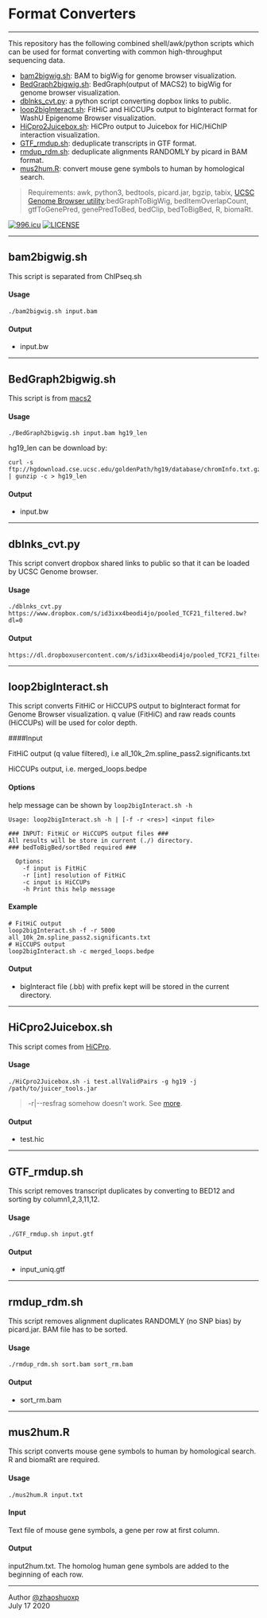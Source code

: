# Format Converters
-----
This repository has the following combined shell/awk/python scripts which can be used for format converting with common high-throughput sequencing data.

 * [bam2bigwig.sh](https://github.com/zhaoshuoxp/Converters#bam2bigwigsh): BAM to bigWig for genome browser visualization.
 * [BedGraph2bigwig.sh](https://github.com/zhaoshuoxp/Converters#bedgraph2bigwigsh): BedGraph(output of MACS2) to bigWig for genome browser visualization.
 * [dblnks_cvt.py](https://github.com/zhaoshuoxp/Converters#dblnks_cvtpy): a python script converting dopbox links to public.
 * [loop2bigInteract.sh](https://github.com/zhaoshuoxp/Converters#loop2biginteractsh): FitHiC and HiCCUPs output to bigInteract format for WashU Epigenome Browser visualization.
 * [HiCpro2Juicebox.sh](https://github.com/zhaoshuoxp/Converters#hicpro2juiceboxsh): HiCPro output to Juicebox for HiC/HiChIP interaction visualization.
 * [GTF_rmdup.sh](https://github.com/zhaoshuoxp/Converters#gtf_rmdupsh): deduplicate transcripts in GTF format.
 * [rmdup_rdm.sh](https://github.com/zhaoshuoxp/Converters#rmdup_rdmsh): deduplicate alignments RANDOMLY by picard in BAM format.
 * [mus2hum.R](https://github.com/zhaoshuoxp/Converters#mus2humr): convert mouse gene symbols to human by homological search.


> Requirements:
> awk, python3, bedtools, picard.jar, bgzip, tabix, [UCSC Genome Browser utility](http://hgdownload.soe.ucsc.edu/admin/exe/):bedGraphToBigWig, bedItemOverlapCount, gtfToGenePred, genePredToBed, bedClip, bedToBigBed, R, biomaRt.

[![996.icu](https://img.shields.io/badge/link-996.icu-red.svg)](https://996.icu) [![LICENSE](https://img.shields.io/badge/license-Anti%20996-blue.svg)](https://github.com/996icu/996.ICU/blob/master/LICENSE)

-----

## bam2bigwig.sh

This script is separated from ChIPseq.sh

#### Usage

    ./bam2bigwig.sh input.bam 

#### Output

* input.bw

  

-----
## BedGraph2bigwig.sh
This script is from [macs2](https://gist.github.com/taoliu/2469050)
#### Usage

    ./BedGraph2bigwig.sh input.bam hg19_len

hg19_len can be download by:

    curl -s ftp://hgdownload.cse.ucsc.edu/goldenPath/hg19/database/chromInfo.txt.gz | gunzip -c > hg19_len

#### Output

* input.bw

  

------
## dblnks_cvt.py
This script convert dropbox shared links to public so that it can be loaded by UCSC Genome browser.
#### Usage

    ./dblnks_cvt.py https://www.dropbox.com/s/id3ixx4beodi4jo/pooled_TCF21_filtered.bw?dl=0

#### Output

    https://dl.dropboxusercontent.com/s/id3ixx4beodi4jo/pooled_TCF21_filtered.bw



----

## loop2bigInteract.sh

This script converts FitHiC or HiCCUPS output to bigInteract format for Genome Browser visualization. q value (FitHiC) and raw reads counts (HiCCUPs) will be used for color depth.

####Input

FitHiC output (q value filtered), i.e all_10k_2m.spline_pass2.significants.txt

HiCCUPs output, i.e. merged_loops.bedpe 

#### Options

help message can be shown by `loop2bigInteract.sh -h`

    Usage: loop2bigInteract.sh -h | [-f -r <res>] <input file>
    
    ### INPUT: FitHiC or HiCCUPS output files ###
    All results will be store in current (./) directory.
    ### bedToBigBed/sortBed required ###
    
      Options:
        -f input is FitHiC
        -r [int] resolution of FitHiC
        -c input is HiCCUPs
        -h Print this help message

#### Example

```shell
# FitHiC output
loop2bigInteract.sh -f -r 5000 all_10k_2m.spline_pass2.significants.txt
# HiCCUPS output
loop2bigInteract.sh -c merged_loops.bedpe 
```

#### Output

* bigInteract file (.bb) with prefix kept will be stored in the current directory.

  

------

## HiCpro2Juicebox.sh

This script comes from [HiCPro](https://github.com/nservant/HiC-Pro/blob/master/bin/utils/hicpro2juicebox.sh).
#### Usage

    ./HiCpro2Juicebox.sh -i test.allValidPairs -g hg19 -j /path/to/juicer_tools.jar
> -r|--resfrag somehow doesn't work. See [more](http://nservant.github.io/HiC-Pro/UTILS.html#hicpro2juicebox-sh).
#### Output

* test.hic

  

-----
## GTF_rmdup.sh
This script removes transcript duplicates by converting to BED12 and sorting by column1,2,3,11,12. 
#### Usage

    ./GTF_rmdup.sh input.gtf

#### Output

* input_uniq.gtf

  

-----
## rmdup_rdm.sh
This script removes alignment duplicates RANDOMLY (no SNP bias) by picard.jar. BAM file has to be sorted.

#### Usage

    ./rmdup_rdm.sh sort.bam sort_rm.bam

#### Output

* sort_rm.bam




-----

## mus2hum.R

This script converts mouse gene symbols to human by homological search. R and biomaRt are required.

#### Usage

    ./mus2hum.R input.txt

#### Input

Text file of mouse gene symbols, a gene per row at first column.

#### Output

input2hum.txt. The homolog human gene symbols are added to the beginning of each row.



-----

Author [@zhaoshuoxp](https://github.com/zhaoshuoxp)  
July 17 2020

